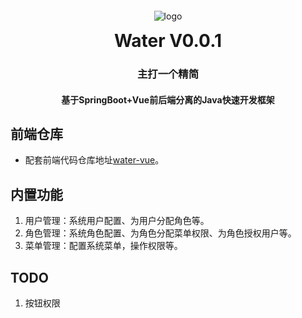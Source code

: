 <p align="center">
	<img alt="logo" style="padding-top: 30px;" src="https://public-1309405450.cos.ap-shanghai.myqcloud.com/static/image/water_logo.png">
</p>
<h1 align="center" style="margin: 10px 0 10px; font-weight: bold;">Water V0.0.1</h1>
<h3 align="center">主打一个精简</h3>
<h4 align="center">基于SpringBoot+Vue前后端分离的Java快速开发框架</h4>


## 前端仓库

* 配套前端代码仓库地址[water-vue](https://github.com/ycicic/water-vue)。

## 内置功能

1. 用户管理：系统用户配置、为用户分配角色等。
2. 角色管理：系统角色配置、为角色分配菜单权限、为角色授权用户等。
3. 菜单管理：配置系统菜单，操作权限等。

## TODO

1. 按钮权限
